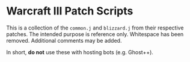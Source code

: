 # Warcraft III Patch Scripts

This is a collection of the `common.j` and `blizzard.j` from their respective
patches.  The intended purpose is reference only.  Whitespace has been
removed.  Additional comments may be added.

In short, **do not** use these with hosting bots (e.g. Ghost++).

